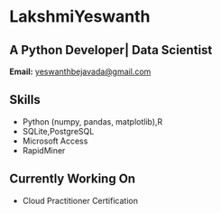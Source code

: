# LakshmiYeswanth

## A Python Developer| Data Scientist

**Email:** [yeswanthbejavada@gmail.com](mailto:yeswanthbejavada@gmail.com)

## Skills
- Python (numpy, pandas, matplotlib),R
- SQLite,PostgreSQL
- Microsoft Access
-  RapidMiner

## Currently Working On
- Cloud Practitioner Certification
